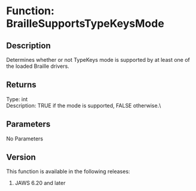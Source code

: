 # Function: BrailleSupportsTypeKeysMode

## Description

Determines whether or not TypeKeys mode is supported by at least one of
the loaded Braille drivers.

## Returns

Type: int\
Description: TRUE if the mode is supported, FALSE otherwise.\

## Parameters

No Parameters

## Version

This function is available in the following releases:

1.  JAWS 6.20 and later
